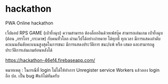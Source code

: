 # hackathon
PWA Online hackathon

เว็ปแอป RPS GAME (เป่ายิ้งฉุบ)
ความสามารถ
ต้องล็อกอินด้วยเฟสบุ๊ค
สามารถเล่นเกม เป่ายิ้งฉุบ (ค้อน ,กรรไกร ,กระดาษ) กับคนทั่วโลก ผ่านเว็ปได้อย่างง่ายดาย ได้ทุกที่ ทุกเวลา
มีการแสดงลำดับคะแนนอันดับคะแนนสูงสุดในการชนะ
มีการแสดงประวัติการ ชนะ/แพ้ หรือ เสมอ
และสามารถดูประวัติการเล่นเกมย้อนหลังได้


https://hackathon-46ef4.firebaseapp.com/

หมายเหตุ : ในกรณีที่ login ไม่ได้ให้ทำการ Unregister service Workers แล้วลอง login อีก 
ปล. เป็น bug #แก้ไม่ทันครับ 
